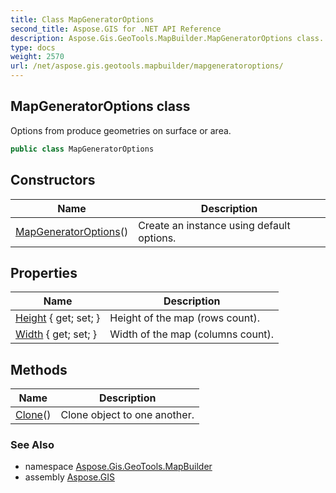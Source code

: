 ```yaml
---
title: Class MapGeneratorOptions
second_title: Aspose.GIS for .NET API Reference
description: Aspose.Gis.GeoTools.MapBuilder.MapGeneratorOptions class. Options from produce geometries on surface or area
type: docs
weight: 2570
url: /net/aspose.gis.geotools.mapbuilder/mapgeneratoroptions/
---
```

## MapGeneratorOptions class

Options from produce geometries on surface or area.

```csharp
public class MapGeneratorOptions
```

## Constructors

| Name | Description |
| --- | --- |
| [MapGeneratorOptions](mapgeneratoroptions/)() | Create an instance using default options. |

## Properties

| Name | Description |
| --- | --- |
| [Height](../../aspose.gis.geotools.mapbuilder/mapgeneratoroptions/height/) { get; set; } | Height of the map (rows count). |
| [Width](../../aspose.gis.geotools.mapbuilder/mapgeneratoroptions/width/) { get; set; } | Width of the map (columns count). |

## Methods

| Name | Description |
| --- | --- |
| [Clone](../../aspose.gis.geotools.mapbuilder/mapgeneratoroptions/clone/)() | Clone object to one another. |

### See Also

* namespace [Aspose.Gis.GeoTools.MapBuilder](../../aspose.gis.geotools.mapbuilder/)
* assembly [Aspose.GIS](../../)


